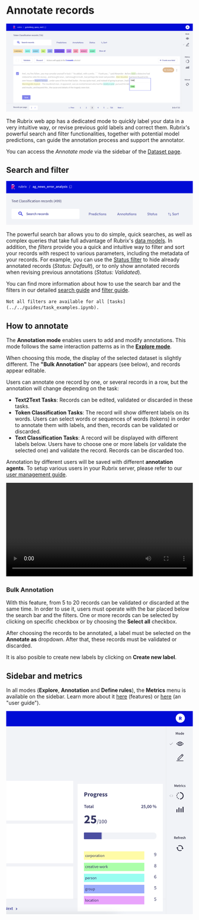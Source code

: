 # Annotate records

![Rubrix Token Classification (NER) Annotation mode](../../_static/reference/webapp/annotation_ner.png)

The Rubrix web app has a dedicated mode to quickly label your data in a very intuitive way, or revise previous gold labels and correct them.
Rubrix's powerful search and filter functionalities, together with potential model predictions, can guide the annotation process and support the annotator.

You can access the _Annotate mode_ via the sidebar of the [Dataset page](dataset.md).

## Search and filter

![Search and filter for annotation view](../../_static/reference/webapp/filters_all.png)

The powerful search bar allows you to do simple, quick searches, as well as complex queries that take full advantage of Rubrix's [data models](../python/python_client.rst#module-rubrix.client.models).
In addition, the _filters_ provide you a quick and intuitive way to filter and sort your records with respect to various parameters, including the metadata of your records.
For example, you can use the [Status filter](link_filter_guide_status_section) to hide already annotated records (_Status: Default_), or to only show annotated records when revising previous annotations (_Status: Validated_).

You can find more information about how to use the search bar and the filters in our detailed [search guide](search_records.md) and [filter guide](filter_records.md).

```{note}
Not all filters are available for all [tasks](../../guides/task_examples.ipynb).
```

## How to annotate

The **Annotation mode** enables users to add and modify annotations.
This mode follows the same interaction patterns as in the [**Explore mode**](explore_records.md).

When choosing this mode, the display of the selected dataset is slightly different. The **"Bulk Annotation"** bar appears (see below), and records appear editable.

Users can annotate one record by one, or several records in a row, but the annotation will change depending on the task:

- **Text2Text Tasks**: Records can be edited, validated or discarded in these tasks.
- **Token Classification Tasks**: The record will show different labels on its words. Users can select words or sequences of words (tokens) in order to annotate them with labels, and then, records can be validated or discarded.
- **Text Classification Tasks**: A record will be displayed with different labels below. Users have to choose one or more labels (or validate the selected one) and validate the record. Records can be discarded too.

Annotation by different users will be saved with different **annotation agents**.
To setup various users in your Rubrix server, please refer to our [user management guide](../../getting_started/user-management.ipynb).

<video width="100%" controls><source src="../../_static/reference/webapp/annotation_mode.mp4" type="video/mp4"></video>

### Bulk Annotation

With this feature, from 5 to 20 records can be validated or discarded at the same time. In order to use it, users must operate with the bar placed below the search bar and the filters. One or more records can be selected by clicking on specific checkbox or by choosing the **Select all** checkbox.

After choosing the records to be annotated, a label must be selected on the **Annotate as** dropdown. After that, these records must be validated or discarded.

It is also posible to create new labels by clicking on **Create new label**.

## Sidebar and metrics

In all modes (**Explore**, **Annotation** and **Define rules**), the **Metrics** menu is available on the sidebar.
Learn more about it [here](dataset.md) (features) or [here](view_dataset_metrics.md) (an "user guide").

![Metrics Annotate](../../_static/reference/webapp/metrics_annotate.png)
